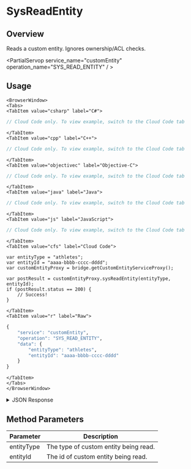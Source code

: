 # SysReadEntity
## Overview
Reads a custom entity. Ignores ownership/ACL checks.

<PartialServop service_name="customEntity" operation_name="SYS_READ_ENTITY" / >

## Usage

```mdx-code-block
<BrowserWindow>
<Tabs>
<TabItem value="csharp" label="C#">
```

```csharp
// Cloud Code only. To view example, switch to the Cloud Code tab
```

```mdx-code-block
</TabItem>
<TabItem value="cpp" label="C++">
```

```cpp
// Cloud Code only. To view example, switch to the Cloud Code tab
```

```mdx-code-block
</TabItem>
<TabItem value="objectivec" label="Objective-C">
```

```objectivec
// Cloud Code only. To view example, switch to the Cloud Code tab
```

```mdx-code-block
</TabItem>
<TabItem value="java" label="Java">
```

```java
// Cloud Code only. To view example, switch to the Cloud Code tab
```

```mdx-code-block
</TabItem>
<TabItem value="js" label="JavaScript">
```

```javascript
// Cloud Code only. To view example, switch to the Cloud Code tab
```

```mdx-code-block
</TabItem>
<TabItem value="cfs" label="Cloud Code">
```

```cfscript
var entityType = "athletes";
var entityId = "aaaa-bbbb-cccc-dddd";
var customEntityProxy = bridge.getCustomEntityServiceProxy();

var postResult = customEntityProxy.sysReadEntity(entityType, entityId);
if (postResult.status == 200) {
    // Success!
}
```

```mdx-code-block
</TabItem>
<TabItem value="r" label="Raw">
```

```r
{
	"service": "customEntity",
	"operation": "SYS_READ_ENTITY",
	"data": {
		"entityType": "athletes",
		"entityId": "aaaa-bbbb-cccc-dddd"
	}
}
```

```mdx-code-block
</TabItem>
</Tabs>
</BrowserWindow>
```

<details>
<summary>JSON Response</summary>

```json
{
  "status": 200,
  "data": {
    "entityId": "f9d91cda-3ece-447c-xxxx-046fa026520c",
    "version": 1,
    "acl": {
      "other": 1
    },
    "ownerId": null,
    "expiresAt": null,
    "timeToLive": null,
    "createdAt": 1573537595505,
    "updatedAt": 1573537595505,
    "entityType": "athletes",
    "data": {
      "firstName": "Super",
      "surName": "Star",
      "position": "forward",
      "goals": 2,
      "assists": 4
    },
    "_serverTime": 1637946319239    
  }
}
```
</details>

## Method Parameters
Parameter | Description
--------- | -----------
entityType | The type of custom entity being read. 
entityId | The id of custom entity being read. 


